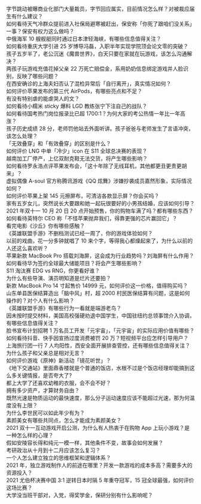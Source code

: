 字节跳动被曝商业化部门大量裁员，字节回应属实，目前情况怎么样？对被裁应届生有什么建议？  
如何看待天气冷群众提前进入社保局避寒被赶出，保安称「你死了跟咱们没关系」一事？保安有权力这么做吗？  
中俄海军 10 艘舰艇同时通过日本津轻海峡，有哪些信息值得关注？  
如何看待重庆大学引进 25 岁博导冯磊，入职半年实现学院顶会论文零的突破？  
孩子五岁半了，老公沉迷《魔兽世界》，白天只要在家就在玩游戏，该怎么沟通解决？  
两孩子玩游戏充值花掉父亲 22 万死亡赔偿金，系用奶奶信息绑定游戏并人脸识别，反映了哪些问题？  
在西安确诊的上海夫妇否认了混检异常后「自行离开」，真实情况如何？  
如何评价苹果发布的第三代 AirPods，有哪些亮点和不足？  
有没有特别虐的能虐哭人的文？  
如何看待小糯米 sticky 爆料 LGD 教练张宁下注自己的战队？  
如何看待国考热门岗位报录比已超 1700:1？为何大家的考公热情一年比一年高涨？  
孩子历史成绩 28 分，老师罚他站去外面听讲。孩子爸爸与老师发生了言语冲突，该怎么处理？  
「无效叠穿」和「有效叠穿」的区别是什么？  
如何评价 LNG 中单「冷少」icon 在 S11 全球总决赛的表现？  
越南加工厂停产，上亿双耐克鞋无法交货，将产生哪些影响？  
如何看待罗永浩点评苹果发布会，「这十年除了无线耳机，其他都更丑更贵更胡来」？  
虚拟偶像 A-soul 官方称腾讯游戏《QQ 炫舞》涉嫌抄袭成员嘉然形象，实际情况如何？  
如何评价苹果上架 145 元擦屏布，可清洁各款显示屏？你会买吗？  
家有五岁女儿，突然说长大要跟和她一起玩很要好的小男孩结婚，应该如何引导？  
2021 年双十一 10 月 20 日 20 点开始预售，你的购物车满了吗？都有哪些东西？  
如何看待英特尔 CEO 称「不怪苹果抛弃我们，得靠更强的芯片赢回它」？  
看完电影《沙丘》你有哪些感触？  
《英雄联盟手游》不删档测试已经一周了，你的游戏体验如何？  
以前的戏曲，花一分多钟就唱了 10 来个字，等得我心都燥起来了，为什么以前的人还这么喜欢听？  
苹果新款 MacBook Pro 搭载刘海屏，这会成为行业趋势吗？刘海屏有什么作用？  
如何看待华为签约全球最大储能项目？将会产生哪些影响？  
S11 淘汰赛 EDG vs RNG，你更看好谁？  
为什么有些导演、演员明知道是烂片还要拍？  
新款 MacBook Pro 14 寸起售价 14999 元，如何评价这一价格，值得购买吗？  
山东单县医保结算造出「脑中风」村，超 2000 村民医保结算有问题，这是如何操作的？对个人有什么影响？  
《英雄联盟手游》有哪些行为一看就是端游老鸟？  
因未按时提交材料，美国高校强硬劝退中国学生，中国驻纽约总领事馆介入协调，有哪些信息值得关注？  
脸书宣布计划招聘 1 万名员工开发「元宇宙」，「元宇宙」的实际应用价值有哪些？  
如何看待抖音、快手因宣扬过度消费被罚 20 万？短视频平台应怎样引导用户？  
上海旅行团一行 7 人均阳性，西安全面开展排查管控，还有哪些信息值得关注？  
为什么孩子和父亲总是相对无言？  
如何评价游戏《原神》新活动「镜花听世」？  
《地下交通站》里面鼎香楼就是个普通的饭店，水根不过是个饭店经理却能搞到这么多关键情报，是否夸大了?  
都上大学了还喜欢幼稚的衣服，会不会不好？  
拥有多少资产，才算财务自由？  
既然光速是物质运动的最快速度，那么分子运动速度应该不能超过光速，那为何温度没有上限？  
为什么李世民可以如此年少有为？  
素颜美女有哪些共同点，怎么才能成为素颜美女？  
2021 双十一互动游戏开启公测，为什么有人热衷于在购物 App 上玩小游戏？是一种怎么样的心理？  
假如安陵容长得和纯元一模一样，其他条件不变，故事会如何发展？  
考研政治从十月到十二月应该怎么复习？  
一个人怎么建立独立的思维框架和逻辑体系？  
2021 年，独立游戏制作人的前途在哪里？开发一款游戏的成本多高？需要多大的资源投入？  
2021 尤伯杯决赛中国 3:1 逆转日本时隔 5 年重夺冠军，15 冠全球最强，如何评价这场比赛？  
大学没当班干部对，入党，得奖学金，保研分别有什么影响呢？  

